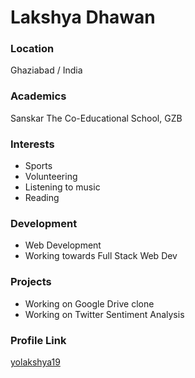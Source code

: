 # Lakshya Dhawan

### Location

Ghaziabad / India

### Academics

Sanskar The Co-Educational School, GZB

### Interests

- Sports
- Volunteering
- Listening to music
- Reading

### Development

- Web Development
- Working towards Full Stack Web Dev

### Projects

- Working on Google Drive clone
- Working on Twitter Sentiment Analysis

### Profile Link

[yolakshya19](https://github.com/yolakshya19)
